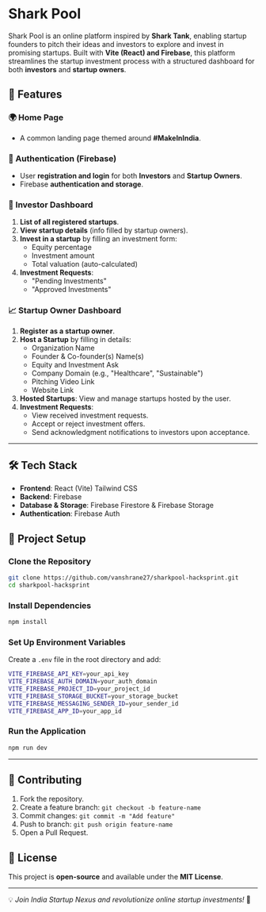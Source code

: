# Shark Pool

Shark Pool is an online platform inspired by **Shark Tank**, enabling startup founders to pitch their ideas and investors to explore and invest in promising startups. Built with **Vite (React) and Firebase**, this platform streamlines the startup investment process with a structured dashboard for both **investors** and **startup owners**.

## 🚀 Features

### 🌍 Home Page
- A common landing page themed around **#MakeInIndia**.

### 🔑 Authentication (Firebase)
- User **registration and login** for both **Investors** and **Startup Owners**.
- Firebase **authentication and storage**.

### 🏦 Investor Dashboard
1. **List of all registered startups**.
2. **View startup details** (info filled by startup owners).
3. **Invest in a startup** by filling an investment form:
   - Equity percentage
   - Investment amount
   - Total valuation (auto-calculated)
4. **Investment Requests**:
   - "Pending Investments"
   - "Approved Investments"

### 📈 Startup Owner Dashboard
1. **Register as a startup owner**.
2. **Host a Startup** by filling in details:
   - Organization Name
   - Founder & Co-founder(s) Name(s)
   - Equity and Investment Ask
   - Company Domain (e.g., "Healthcare", "Sustainable")
   - Pitching Video Link
   - Website Link
3. **Hosted Startups**: View and manage startups hosted by the user.
4. **Investment Requests**:
   - View received investment requests.
   - Accept or reject investment offers.
   - Send acknowledgment notifications to investors upon acceptance.

---

## 🛠️ Tech Stack
- **Frontend**: React (Vite) Tailwind CSS
- **Backend**: Firebase
- **Database & Storage**: Firebase Firestore & Firebase Storage
- **Authentication**: Firebase Auth

## 📂 Project Setup
### Clone the Repository
```sh
git clone https://github.com/vanshrane27/sharkpool-hacksprint.git
cd sharkpool-hacksprint
```

### Install Dependencies
```sh
npm install
```

### Set Up Environment Variables
Create a `.env` file in the root directory and add:
```sh
VITE_FIREBASE_API_KEY=your_api_key
VITE_FIREBASE_AUTH_DOMAIN=your_auth_domain
VITE_FIREBASE_PROJECT_ID=your_project_id
VITE_FIREBASE_STORAGE_BUCKET=your_storage_bucket
VITE_FIREBASE_MESSAGING_SENDER_ID=your_sender_id
VITE_FIREBASE_APP_ID=your_app_id
```

### Run the Application
```sh
npm run dev
```

---

## 🤝 Contributing
1. Fork the repository.
2. Create a feature branch: `git checkout -b feature-name`
3. Commit changes: `git commit -m "Add feature"`
4. Push to branch: `git push origin feature-name`
5. Open a Pull Request.

## 📜 License
This project is **open-source** and available under the **MIT License**.

---

💡 *Join India Startup Nexus and revolutionize online startup investments!* 🚀

